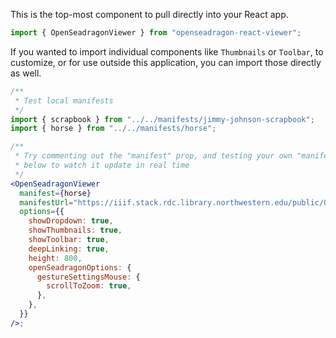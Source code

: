 This is the top-most component to pull directly into your React app.

```js static
import { OpenSeadragonViewer } from "openseadragon-react-viewer";
```

If you wanted to import individual components like `Thumbnails` or `Toolbar`, to customize, or for use outside this application, you can import those directly as well.

```jsx
/**
 * Test local manifests
 */
import { scrapbook } from "../../manifests/jimmy-johnson-scrapbook";
import { horse } from "../../manifests/horse";

/**
 * Try commenting out the "manifest" prop, and testing your own "manifestUrl" value
 * below to watch it update in real time
 */
<OpenSeadragonViewer
  manifest={horse}
  manifestUrl="https://iiif.stack.rdc.library.northwestern.edu/public/06/20/ea/ca/-5/4e/6-/41/81/-a/85/8-/39/dd/ea/0b/b1/c5-manifest.json"
  options={{
    showDropdown: true,
    showThumbnails: true,
    showToolbar: true,
    deepLinking: true,
    height: 800,
    openSeadragonOptions: {
      gestureSettingsMouse: {
        scrollToZoom: true,
      },
    },
  }}
/>;
```
